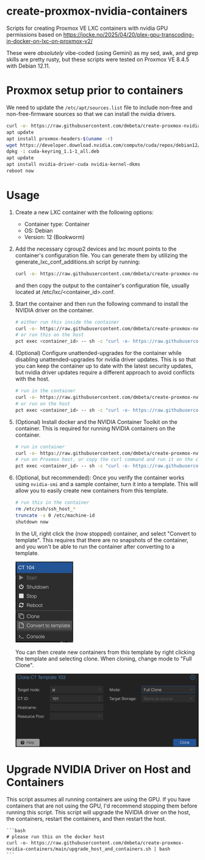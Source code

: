 # create-proxmox-nvidia-containers
Scripts for creating Proxmox VE LXC containers with nvidia GPU permissions based on https://jocke.no/2025/04/20/plex-gpu-transcoding-in-docker-on-lxc-on-proxmox-v2/

These were _absolutely_ vibe-coded (using Gemini) as my sed, awk, and grep skills are pretty rusty, but these scripts were tested on Proxmox VE 8.4.5 with Debian 12.11.

# Proxmox setup prior to containers

We need to update the `/etc/apt/sources.list` file to include non-free and non-free-firmware sources so that we can install the nvidia drivers.

```bash
curl -o- https://raw.githubusercontent.com/dmbeta/create-proxmox-nvidia-containers/main/update_debian_sources.sh | bash
apt update
apt install proxmox-headers-$(uname -r)
wget https://developer.download.nvidia.com/compute/cuda/repos/debian12/x86_64/cuda-keyring_1.1-1_all.deb
dpkg -i cuda-keyring_1.1-1_all.deb
apt update
apt install nvidia-driver-cuda nvidia-kernel-dkms
reboot now
```

# Usage
1. Create a new LXC container with the following options:
    - Container type: Container
    - OS: Debian
    - Version: 12 (Bookworm)

2. Add the necessary cgroup2 devices and lxc mount points to the container's configuration file. You can generate them by utilizing the generate_lxc_conf_additions.sh script by running:

    ```bash
    curl -o- https://raw.githubusercontent.com/dmbeta/create-proxmox-nvidia-containers/main/generate_lxc_conf_additions.sh | bash
    ```

    and then copy the output to the container's configuration file, usually located at /etc/lxc/<container_id>.conf.

3. Start the container and then run the following command to install the NVIDIA driver on the container.

    ```bash
    # either run this inside the container
    curl -o- https://raw.githubusercontent.com/dmbeta/create-proxmox-nvidia-containers/main/install_nvidia_driver_on_container.sh | bash
    # or run this on the host
    pct exec <container_id> -- sh -c "curl -o- https://raw.githubusercontent.com/dmbeta/create-proxmox-nvidia-containers/main/install_nvidia_driver_on_container.sh | bash
    ```

4. (Optional) Configure unattended-upgrades for the container while disabling unattended-upgrades for nvidia driver updates. This is so that you can keep the container up to date with the latest security updates, but nvidia driver updates require a different approach to avoid conflicts with the host.

    ```bash
    # run in the container
    curl -o- https://raw.githubusercontent.com/dmbeta/create-proxmox-nvidia-containers/main/install_unattended_upgrades_on_container.sh | bash
    # or run on the host
    pct exec <container_id> -- sh -c "curl -o- https://raw.githubusercontent.com/dmbeta/create-proxmox-nvidia-containers/main/install_unattended_upgrades_on_container.sh | bash"
    ```

5. (Optional) Install docker and the NVIDIA Container Toolkit on the container. This is required for running NVIDIA containers on the container.

    ```bash
    # run in container
    curl -o- https://raw.githubusercontent.com/dmbeta/create-proxmox-nvidia-containers/main/install_docker_and_nvidia_runtime.sh | bash
    # run on Proxmox host, or copy the curl command and run it on the container
    pct exec <container_id> -- sh -c "curl -o- https://raw.githubusercontent.com/dmbeta/create-proxmox-nvidia-containers/main/install_docker_and_nvidia_runtime.sh | bash"
    ```

6. (Optional, but recommended): Once you verify the container works using `nvidia-smi` and a sample container, turn it into a template. This will allow you to easily create new containers from this template.

    ```bash
    # run this in the container
    rm /etc/ssh/ssh_host_*
    truncate -s 0 /etc/machine-id
    shutdown now
    ```

    In the UI, right click the (now stopped) container, and select "Convert to template". This requires that there are no snapshots of the container, and you won't be able to run the container after converting to a template.

    ![convert to template](images/convert_to_template.png)

    You can then create new containers from this template by right clicking the template and selecting clone. When cloning, change mode to "Full Clone".

    ![full clone](images/full_clone.png)


# Upgrade NVIDIA Driver on Host and Containers

This script assumes all running containers are using the GPU. If you have containers that are not using the GPU, I'd recommend stopping them before running this script. This script will upgrade the NVIDIA driver on the host, the containers, restart the containers, and then restart the host.

    ```bash
    # please run this on the docker host
    curl -o- https://raw.githubusercontent.com/dmbeta/create-proxmox-nvidia-containers/main/upgrade_host_and_containers.sh | bash
    ```